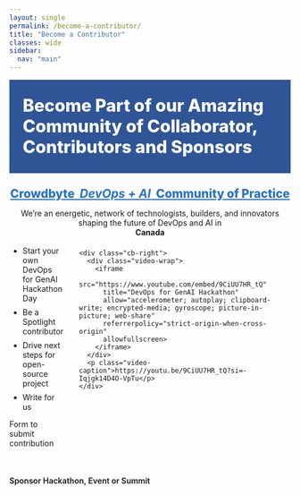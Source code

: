 ```yaml
---
layout: single
permalink: /become-a-contributor/
title: "Become a Contributor"
classes: wide
sidebar:
  nav: "main"
---
```


<style>
/* Hero band */
.cb-hero {
  background:#2f5597; /* blue bar like screenshot */
  color:#fff;
  padding: 28px 24px;
  margin: 0 0 24px 0;
}
.cb-hero h1 {
  margin:0;
  font-weight: 800;
  font-size: clamp(22px, 3.2vw, 34px);
  line-height: 1.2;
}

/* Body */
.cb-section { max-width: 1100px; margin: 0 auto; }
.cb-title { text-align:center; font-weight:800; margin: 6px 0 14px; font-size: clamp(18px, 2.2vw, 24px); }
.cb-intro { text-align:center; margin-bottom: 8px; }

/* Two-column layout */
.cb-grid {
  display:grid;
  grid-template-columns: 1fr minmax(320px, 520px);
  gap: 28px;
  align-items:start;
}
@media (max-width: 880px){ .cb-grid { grid-template-columns: 1fr; } }

.cb-list { margin-top: 8px; }
.cb-list li { margin: 8px 0; }

/* Responsive video */
.video-wrap { position: relative; width: 100%; aspect-ratio: 16 / 9; }
.video-wrap iframe{ position:absolute; inset:0; width:100%; height:100%; border:0; }

.video-caption{ font-size: 12px; color:#444; margin-top:8px; text-align:left; }
.cb-footer { margin-top: 36px; font-weight:600; }

/* Link-like blue for the centered heading */
.cb-title .hl { color:#2874c7; text-decoration: underline; }
</style>

<div class="cb-hero">
  <div class="cb-section">
    <h1>Become Part of our Amazing Community of Collaborator, Contributors and Sponsors</h1>
  </div>
</div>

<div class="cb-section">
  <h2 class="cb-title">
    <span class="hl">Crowdbyte&nbsp;&nbsp;<em><strong>DevOps + AI</strong></em>&nbsp;&nbsp;Community of Practice</span>
  </h2>

  <p class="cb-intro">
    We’re an energetic, network of technologists, builders, and innovators shaping the future of DevOps and AI in<br><strong>Canada</strong>
  </p>

  <div class="cb-grid">
    <div class="cb-left">
      <ul class="cb-list">
        <li>Start your own DevOps for GenAI Hackathon Day</li>
        <li>Be a Spotlight contributor</li>
        <li>Drive next steps for open-source project</li>
        <li>Write for us</li>
      </ul>
      <p>Form to submit contribution</p>
    </div>

    <div class="cb-right">
      <div class="video-wrap">
        <iframe
          src="https://www.youtube.com/embed/9CiUU7HR_tQ"
          title="DevOps for GenAI Hackathon"
          allow="accelerometer; autoplay; clipboard-write; encrypted-media; gyroscope; picture-in-picture; web-share"
          referrerpolicy="strict-origin-when-cross-origin"
          allowfullscreen>
        </iframe>
      </div>
      <p class="video-caption">https://youtu.be/9CiUU7HR_tQ?si=-Iqjgk14D4O-VpTu</p>
    </div>
  </div>

  <p class="cb-footer">Sponsor Hackathon, Event or Summit</p>
</div>
